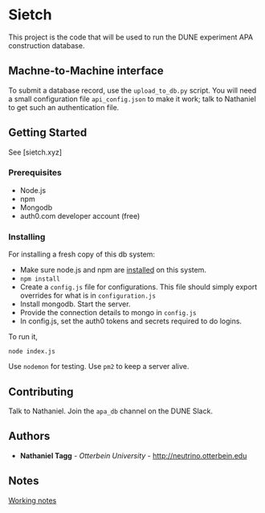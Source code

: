 # Sietch

This project is the code that will be used to run the DUNE experiment APA construction database.


## Machne-to-Machine interface

To submit a database record, use the `upload_to_db.py` script.  You will need a small configuration file `api_config.json` to make it work; talk to Nathaniel to get such an authentication file.

## Getting Started

See [sietch.xyz]

### Prerequisites

- Node.js
- npm
- Mongodb
- auth0.com developer account (free)

### Installing

For installing a fresh copy of this db system:

- Make sure node.js and npm are [installed](https://developers.redhat.com/hello-world/nodejs/) on this system. 
- `npm install`
- Create a `config.js` file for configurations. This file should simply export overrides for what is in `configuration.js`
- Install mongodb. Start the server.  
- Provide the connection details to mongo in `config.js`
- In config.js, set the auth0 tokens and secrets required to do logins.

To run it, 
```
node index.js
```

Use `nodemon` for testing. Use `pm2` to keep a server alive.

## Contributing

Talk to Nathaniel.  Join the `apa_db` channel on the DUNE Slack.


## Authors

* **Nathaniel Tagg** - *Otterbein University* - http://neutrino.otterbein.edu


## Notes

[Working notes](NOTES.md)